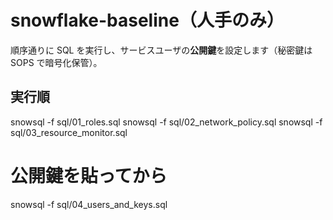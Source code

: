 # snowflake-baseline（人手のみ）
順序通りに SQL を実行し、サービスユーザの**公開鍵**を設定します（秘密鍵は SOPS で暗号化保管）。

## 実行順
snowsql -f sql/01_roles.sql
snowsql -f sql/02_network_policy.sql
snowsql -f sql/03_resource_monitor.sql
# 公開鍵を貼ってから
snowsql -f sql/04_users_and_keys.sql
